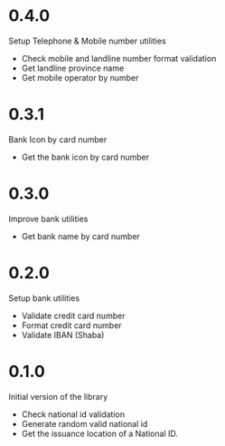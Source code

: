 # 0.4.0

Setup Telephone & Mobile number utilities

- Check mobile and landline number format validation
- Get landline province name
- Get mobile operator by number

# 0.3.1

Bank Icon by card number

- Get the bank icon by card number

# 0.3.0

Improve bank utilities

- Get bank name by card number

# 0.2.0

Setup bank utilities

- Validate credit card number
- Format credit card number
- Validate IBAN (Shaba)

#  0.1.0

Initial version of the library
- Check national id validation
- Generate random valid national id
- Get the issuance location of a National ID.
